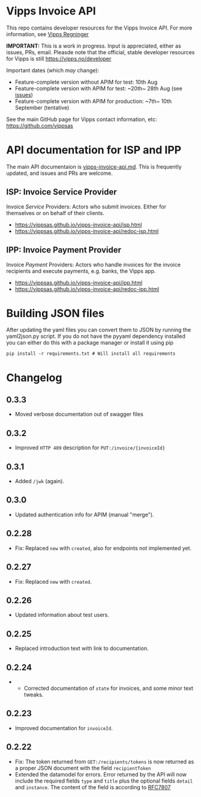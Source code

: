 # Vipps Invoice API

This repo contains developer resources for the Vipps Invoice API. For more information, see [Vipps Regninger](https://www.vipps.no/bedrift/vipps-regninger)

**IMPORTANT:** This is a work in progress. Input is appreciated, either as issues, PRs, email. Pleasde note that the official, stable developer resources for Vipps is still https://vipps.no/developer

Important dates (which _may_ change):
* Feature-complete version without APIM for test: 10th Aug​
* Feature-complete version with APIM for test: ~20th~ 28th Aug (see [issues](https://github.com/vippsas/vipps-invoice-api/issues))
* Feature-complete version with APIM for production: ~7th~ 10th September (tentative)

See the main GitHub page for Vipps contact information, etc: https://github.com/vippsas  

# API documentation for ISP and IPP

The main API documentaion is [vipps-invoice-api.md](https://github.com/vippsas/vipps-invoice-api/blob/master/vipps-invoice-api.md). This is frequently updated, and issues and PRs are welcome.

## ISP: Invoice Service Provider

Invoice _Service_ Providers: Actors who submit invoices. Either for themselves or on behalf of their clients. 

* https://vippsas.github.io/vipps-invoice-api/isp.html
* https://vippsas.github.io/vipps-invoice-api/redoc-isp.html

## IPP: Invoice Payment Provider

Invoice _Payment_ Providers: Actors who handle invoices for the invoice recipients and execute payments, e.g. banks, the Vipps app.

* https://vippsas.github.io/vipps-invoice-api/ipp.html
* https://vippsas.github.io/vipps-invoice-api/redoc-ipp.html

# Building JSON files

After updating the yaml files you can convert them to JSON by running the yaml2json.py script. If you do not have the pyyaml dependency installed you can either do this with a package manager or
install it using pip

    pip install -r requirements.txt # Will install all requirements

# Changelog

## 0.3.3

* Moved verbose documentation out of swagger files

## 0.3.2

* Improved `HTTP 409` description for `PUT:/invoice/{invoiceId}`

## 0.3.1

* Added `/jwk` (again).

## 0.3.0

* Updated authentication info for APIM (manual "merge").

## 0.2.28

* Fix: Replaced `new` with `created`, also for endpoints not implemented yet.

## 0.2.27

* Fix: Replaced `new` with `created`.

## 0.2.26

* Updated information about test users.

## 0.2.25

* Replaced introduction text with link to documentation.

## 0.2.24

* * Corrected documentation of `state` for invoices, and some minor text tweaks.

## 0.2.23

* Improved documentation for `invoiceId`.

## 0.2.22

* Fix: The token returned from `GET:/recipients/tokens` is now returned
as a proper JSON document with the field `recipientToken`
* Extended the datamodel for errors. Error returned by the API will now
include the required fields `type` and `title` plus the optional fields
`detail` and `instance`. The content of the field is according to
[RFC7807](https://tools.ietf.org/html/rfc7807)

